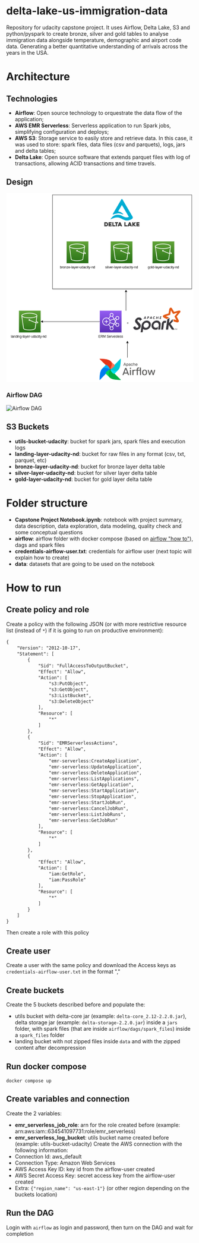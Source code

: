 # delta-lake-us-immigration-data
Repository for udacity capstone project. It uses Airflow, Delta Lake, S3 and python/pyspark to create bronze, silver and gold tables to analyse immigration data alongside temperature, demographic and airport code data. Generating a better quantitative understanding of arrivals across the years in the USA.

# Architecture
## Technologies
- **Airflow**: Open source technology to orquestrate the data flow of the application;
- **AWS EMR Serverless**: Serverless application to run Spark jobs, simplifying configuration and deploys;
- **AWS S3**: Storage service to easily store and retrieve data. In this case, it was used to store: spark files, data files (csv and parquets), logs, jars and delta tables;
- **Delta Lake**: Open source software that extends parquet files with log of transactions, allowing ACID transactions and time travels.

## Design
![Architecture design](/images/udacity-nanodegree-architecture.png)
### Airflow DAG
![Airflow DAG](/images/airflow-dag.png)

## S3 Buckets
- **utils-bucket-udacity**: bucket for spark jars, spark files and execution logs
- **landing-layer-udacity-nd**: bucket for raw files in any format (csv, txt, parquet, etc)
- **bronze-layer-udacity-nd**: bucket for bronze layer delta table
- **silver-layer-udacity-nd**: bucket for silver layer delta table
- **gold-layer-udacity-nd**: bucket for gold layer delta table

# Folder structure
- **Capstone Project Notebook.ipynb**: notebook with project summary, data description, data exploration, data modeling, quality check and some conceptual questions
- **airflow**: airflow folder with docker compose (based on [airflow "how to"](https://airflow.apache.org/docs/apache-airflow/stable/howto/docker-compose/index.html)), dags and spark files
- **credentials-airflow-user.txt**: credentials for airflow user (next topic will explain how to create)
- **data**: datasets that are going to be used on the notebook

# How to run
## Create policy and role
Create a policy with the following JSON (or with more restrictive resource list (instead of `*`) if it is going to run on productive environment):
```
{
    "Version": "2012-10-17",
    "Statement": [
        {
            "Sid": "FullAccessToOutputBucket",
            "Effect": "Allow",
            "Action": [
                "s3:PutObject",
                "s3:GetObject",
                "s3:ListBucket",
                "s3:DeleteObject"
            ],
            "Resource": [
                "*"
            ]
        },
        {
            "Sid": "EMRServerlessActions",
            "Effect": "Allow",
            "Action": [
                "emr-serverless:CreateApplication",
                "emr-serverless:UpdateApplication",
                "emr-serverless:DeleteApplication",
                "emr-serverless:ListApplications",
                "emr-serverless:GetApplication",
                "emr-serverless:StartApplication",
                "emr-serverless:StopApplication",
                "emr-serverless:StartJobRun",
                "emr-serverless:CancelJobRun",
                "emr-serverless:ListJobRuns",
                "emr-serverless:GetJobRun"
            ],
            "Resource": [
                "*"
            ]
        },
        {
            "Effect": "Allow",
            "Action": [
                "iam:GetRole",
                "iam:PassRole"
            ],
            "Resource": [
                "*"
            ]
        }
    ]
}
```
Then create a role with this policy

## Create user
Create a user with the same policy and download the Access keys as `credentials-airflow-user.txt` in the format "<id>,<key>"

## Create buckets
Create the 5 buckets described before and populate the:
- utils bucket with delta-core jar (example: `delta-core_2.12-2.2.0.jar`), delta storage jar (example: `delta-storage-2.2.0.jar`) inside a `jars` folder, with spark files (that are inside `airflow/dags/spark_files`) inside a `spark_files` folder
- landing bucket with not zipped files inside `data` and with the zipped content after decompression

## Run docker compose
```
docker compose up
```

## Create variables and connection
Create the 2 variables:
- **emr_serverless_job_role**: arn for the role created before (example: arn:aws:iam::634541097731:role/emr_serverless)
- **emr_serverless_log_bucket**: utils bucket name created before (example: utils-bucket-udacity)
Create the AWS connection with the following information:
- Connection Id: aws_default
- Connection Type: Amazon Web Services
- AWS Access Key ID: key id from the airflow-user created
- AWS Secret Access Key: secret access key from the airflow-user created
- Extra: `{"region_name": "us-east-1"}` (or other region depending on the buckets location)

## Run the DAG
Login with `airflow` as login and password, then turn on the DAG and wait for completion
